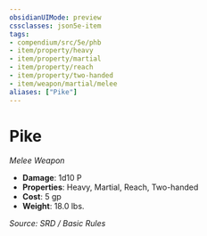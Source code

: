 ```yaml
---
obsidianUIMode: preview
cssclasses: json5e-item
tags:
- compendium/src/5e/phb
- item/property/heavy
- item/property/martial
- item/property/reach
- item/property/two-handed
- item/weapon/martial/melee
aliases: ["Pike"]
---
```

# Pike
*Melee Weapon*  

- **Damage**: 1d10 P
- **Properties**: Heavy, Martial, Reach, Two-handed
- **Cost**: 5 gp
- **Weight**: 18.0 lbs.

*Source: SRD / Basic Rules*